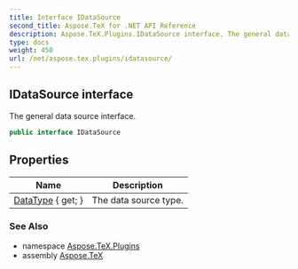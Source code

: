 ```yaml
---
title: Interface IDataSource
second_title: Aspose.TeX for .NET API Reference
description: Aspose.TeX.Plugins.IDataSource interface. The general data source interface
type: docs
weight: 450
url: /net/aspose.tex.plugins/idatasource/
---
```

## IDataSource interface

The general data source interface.

```csharp
public interface IDataSource
```

## Properties

| Name | Description |
| --- | --- |
| [DataType](../../aspose.tex.plugins/idatasource/datatype/) { get; } | The data source type. |

### See Also

* namespace [Aspose.TeX.Plugins](../../aspose.tex.plugins/)
* assembly [Aspose.TeX](../../)


